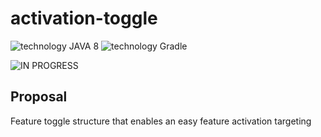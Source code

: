 # activation-toggle

![technology JAVA 8](https://img.shields.io/badge/technology-Java%208-green.svg)
![technology Gradle](https://img.shields.io/badge/technology-Gradle-blue.svg)

![IN PROGRESS](https://img.shields.io/badge/README-IN%20PROGRESS-yellow.svg)

## Proposal ##

Feature toggle structure that enables an easy feature activation targeting
